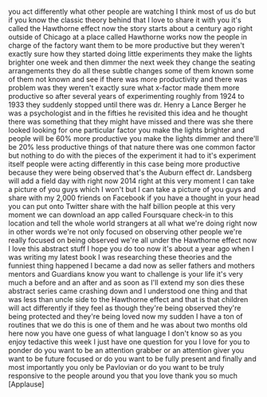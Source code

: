 
you act differently what other people
are watching I think most of us do but
if you know the classic theory behind
that I love to share it with you it&#39;s
called the Hawthorne effect now the
story starts about a century ago right
outside of Chicago at a place called
Hawthorne works now the people in charge
of the factory want them to be more
productive but they weren&#39;t exactly sure
how they started doing little
experiments they make the lights
brighter one week and then dimmer the
next week they change the seating
arrangements they do all these subtle
changes some of them known some of them
not known and see if there was more
productivity and there was problem was
they weren&#39;t exactly sure what x-factor
made them more productive so after
several years of experimenting roughly
from 1924 to 1933 they suddenly stopped
until there was dr. Henry a Lance Berger
he was a psychologist and in the fifties
he revisited this idea and he thought
there was something that they might have
missed and there was she there looked
looking for one particular factor you
make the lights brighter and people will
be 60% more productive you make the
lights dimmer and there&#39;ll be 20% less
productive things of that nature there
was one common factor but nothing to do
with the pieces of the experiment it had
to it&#39;s experiment itself people were
acting differently in this case being
more productive because they were being
observed
that&#39;s the Auburn effect dr. Landsberg
will add a field day with right now 2014
right at this very moment I can take a
picture of you guys which I won&#39;t but I
can take a picture of you guys and share
with my 2,000 friends on Facebook if you
have a thought in your head you can put
onto Twitter share with the half billion
people at this very moment we can
download an app called Foursquare
check-in to this location and tell the
whole world strangers at all what we&#39;re
doing right now in other words we&#39;re not
only focused on observing other people
we&#39;re really focused on being observed
we&#39;re all under the Hawthorne effect now
I love this abstract stuff I hope you do
too now it&#39;s about a year ago when I was
writing my latest book I was researching
these theories and the funniest thing
happened
I became a dad now as seller fathers and
mothers mentors and Guardians know you
want to challenge is your life it&#39;s very
much a before and an after and as soon
as I&#39;ll extend my son dies these
abstract series came crashing down and I
understood one thing and that was less
than uncle side to the Hawthorne effect
and that is that children will act
differently if they feel as though
they&#39;re being observed they&#39;re being
protected and they&#39;re being loved now my
sudden I have a ton of routines that we
do this is one of them and he was about
two months old here now you have one
guess of what language I don&#39;t know so
as you enjoy tedactive this week I just
have one question for you
I love for you to ponder do you want to
be an attention grabber or an attention
giver you want to be future focused or
do you want to be fully present and
finally and most importantly you only be
Pavlovian or do you want to be truly
responsive to the people around you that
you love thank you so much
[Applause]
